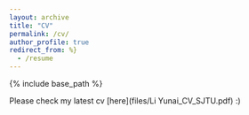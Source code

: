 ```yaml
---
layout: archive
title: "CV"
permalink: /cv/
author_profile: true
redirect_from: %}
  - /resume
---
```


{% include base_path %}

Please check my latest cv [here](files/Li Yunai_CV_SJTU.pdf) :)
